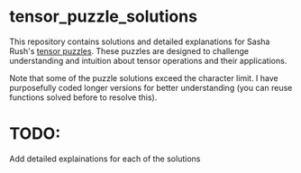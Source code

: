 # tensor_puzzle_solutions
This repository contains solutions and detailed explanations for Sasha Rush's [tensor puzzles](https://github.com/srush/Tensor-Puzzles). These puzzles are designed to challenge understanding and intuition about tensor operations and their applications. 

Note that some of the puzzle solutions exceed the character limit. I have purposefully coded longer versions for better understanding (you can reuse functions solved before to resolve this). 

# TODO: 
Add detailed explainations for each of the solutions 
